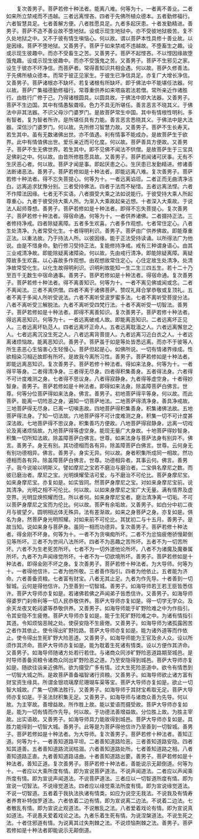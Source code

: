 <!-- { "loadSidebar": true } -->
　　复次善男子。菩萨若修十种法者。能离八难。何等为十。一者离不善业。二者如来所立禁戒而不违越。三者远离悭吝。四者于先佛所植众德本。五者勤修福行。六者智慧具足。七者善解方便。八者胜愿具足。九者多起厌患。十者发勤精进。善男子。菩萨不造不善业故不堕地狱。设或示现生地狱中。亦不受彼地狱极苦。复不久处地狱之中。又不于彼有情生嗔恼心。何以故。谓以菩萨本性具修十善业故。以是因缘。菩萨不堕地狱。又善男子。菩萨于如来禁戒不违越故。不堕畜生之趣。设或示现生彼趣中。而亦不受畜生之苦。又善男子。菩萨不起悭吝。不以悭因缘故堕饿鬼趣。设或示现生彼趣中。而亦不受饿鬼之苦。又善男子。菩萨不生邪见之家。设生于彼亦不坏净信。而菩萨者。常得善知识共相会遇。何以故。菩萨久修善法。于先佛所植众德本。而常于彼正见家生。于彼生已净信具足。亦复广大增长净信。又善男子。菩萨诸根亦不缺坏。若复诸根有所缺坏。即于佛法中不能堪任法器。何以故。菩萨广集福德勤修福行。常尊重供养如来塔庙若法若僧。常所亲近作诸胜行。由胜行广修于己。乃得诸根圆具。以圆具故。于佛法中即大法器。又善男子。菩萨不生边国。其中有情愚騃聋哑。色力不具无所堪任。善言恶言不晓其义。于佛法中非其法器。不识父母沙门婆罗门。是故菩萨常生中国。其中有情根性明利。多有智者。复为智者所许。是所堪任具有力能。善言恶言悉晓其义。于佛法中是大法器。深信沙门婆罗门。何以故。先所修习智慧力故。又善男子。菩萨不生长寿天。若生其中。虽有无数诸佛出世。亦不值遇。利有情事不能成办。是故菩萨生于欲界。此中有情值佛出世。爱乐亲近而可化度。何以故。菩萨善具方便故。又善男子。菩萨不生无佛世界。若生其中。即不见佛不闻法不供僧。是故菩萨生于三宝具足佛刹之中。何以故。由昔所修胜愿具故。又善男子。菩萨若闻诸可厌事。无有不生厌恶心者。何以故。菩萨才闻是事。即起厌患之心。生厌患已发勤精进。修诸善法断诸恶法。善男子。菩萨若修如是十种法者。即能远离八难。复次善男子。菩萨若修十种法者。得不忘失菩提心。何等为十。一者远离谄诳。二者正而无曲清净洁白。远离追求犹豫分别。三者受持佛法。四者于法而不秘惜。五者远离法悭。六者不作障法因缘。七者无不实语。八者摄受大乘之法如说能行。于彼受持大乘人所起尊重心。九者于彼受持大乘人所。为渐入大乘故起亲近想。十者深入大乘故。于说法人起师尊想。善男子。菩萨若修如是十种法者。即得不忘失菩提心。复次善男子。菩萨若修十种法者。得宿命通。何等为十。一者供养诸佛。二者摄持正法。三者修持净戒。四者除疑离障。五者多生欢喜。六者多作观想。七者常住定心。八者生处清净。九者常受化生。十者得明利识。善男子。菩萨由广供养佛故。即能尊重正法。以重法故。乃于持法人所。以彼因缘。能于正法受持读诵。以所得法广为他说。由是不惜身命。勤行修习受持正法。复能修持净戒。戒有三种谓身语心。由其三业戒清净故。即能除疑离诸障染。何以故。先由戒行清净。即能除疑离障。离疑障故多生欢喜。以心喜故多作观想。由观想故常住定心。心住定故生处清净。处清净故常受化生。以化生故得明利识。识明利故能知一生二生三四五生。若十二十乃至百千无数生中宿命通事。善男子。菩萨若修如是十种法者。得宿命通。复次善男子。菩萨若修十种法者。得不离善知识。何等为十。一者不离见佛或闻或念。二者不离闻法。三者不离供僧。四者不离于诸佛菩萨。赞叹礼拜合掌恭敬或复顶礼。五者不离于多闻人所听受说法。六者不离听受波罗蜜多法。七者不离听受菩提分法。八者不离听受三解脱法。九者不离听受四梵行法。十者不离听受一切智法。善男子。菩萨若修如是十种法者。即得不离善知识。复次善男子。菩萨若修十种法者。得远离恶知识。何等为十。一者远离破戒人故。即能离恶知识。二者远离坏正见人。三者远离坏轨范人。四者远离坏正命人。五者远离耽湎之人。六者远离懈怠之人。七者远离沉没生死之人。八者远离背菩提人。九者远离习近白衣之人。十者远离诸烦恼故。能离恶知识。善男子。菩萨虽于如是等处皆悉远离。而亦不于彼等人所生恚恶心生恼害心生轻慢心。菩萨但起是心。如佛所说。一切有情诸界缘成。性欲相染习相近故即有所坏。是故我今离所习性。善男子。菩萨若修如是十种法者。即能远离恶知识。复次善男子。菩萨若修十种法者。得如来法身。何等为十。一者得平等身。二者得清净身。三者得无尽身。四者得积集善身。五者得法身。六者得不可计度难测之身。七者得不思议身。八者得寂静身。九者得等虚空身。十者得妙智身。善男子。菩萨若修如是十种法者。即得如来法身。除盖障菩萨白佛言。世尊。何等分位菩萨得如来法身。佛言。善男子。初地菩萨得平等身。何以故。而此菩萨。能离一切险恶之身。遍知一切菩萨地法。二地菩萨得清净身。善具净戒故。三地菩萨得无尽身。已离一切嗔恚故。四地菩萨得积集善身。积集诸佛法故。五地菩萨得法身。了知一切法故。六地菩萨得不可计度难测之身。积集一切不可计度甚深法故。七地菩萨得不思议身。积集善巧方便故。八地菩萨得寂静身。远离一切戏论及离诸烦恼故。九地菩萨得等虚空身。能现无量广大身故。十地菩萨得妙智身。积集一切所知法故。除盖障菩萨白佛言。世尊。如来法身与菩萨法身有别异不。佛言。善男子。身无有别。其功德相而各有异。除盖障菩萨白佛言。世尊。云何身无有别功德相异。佛言。善男子。身实无异。何以故。身者积集所成同一相故。然功德相而各有异。除盖障菩萨白佛言。世尊。功德相异者。其事云何。佛言。善男子。我今说喻以明斯义。譬如摩尼之宝若不磨治与磨治者。二宝俱名摩尼之数。而彼已磨治者。摩尼之宝。光明焕耀莹洁可爱。与不磨治不可伦比。菩萨身摩尼宝。如来身摩尼宝。亦复如是。如实皆同。然菩萨身摩尼之宝。对如来身摩尼宝前。说其清净。光明之相不可伦比。何以故。以如来身摩尼之宝广大无量。满有情界及虚空界。光明显焕照耀而住。所以者何。如来身摩尼宝者。磨治清净离一切垢。不可以菩萨身摩尼之宝而为伦比。何以故。菩萨有余垢故。又善男子。如白分中初二夜月与彼望夕。圆明相远体无殊异。法有差渐故。如来之身菩萨之身。亦复如是。俱名为身。然菩萨身光明照耀。对如来前不可伦比。其犹初二与十五月。善男子。是故当知。说如来身与菩萨身。虽同一相而功德异。复次善男子。菩萨若修十种法者。得金刚不坏身。何等为十。一者不为贪嗔痴所坏。二者不为忿恼疲倦骄慢颠倒见等所坏。三者不为世间八法所坏。四者不为恶趣之苦所坏。五者不为一切苦所坏。六者不为生老死苦所坏。七者不为一切外道他论所坏。八者不为诸魔及魔眷属所坏。九者不为声闻缘觉所坏。十者不为一切欲境所坏。善男子。菩萨若修如是十种法者。即得金刚不坏之身。复次善男子。菩萨若修十种法者。为大导师。何等为十。一者得他信许。二者为他所敬。三者善作指引。四者为他依止。五者能为济命。六者善备资粮。七者富有财宝。八者无其止足。九者为作先导。十者善到一切智城。云何是得他信许。乃至善到一切智城。善男子。如海导师若王若王臣皆悉信许。菩萨大导师亦复如是。若诸佛若佛之声闻弟子皆悉信许。又善男子。如海导师得婆罗门刹帝利等一切人民恭敬供养。菩萨大导师亦复如是。得一切学无学众。及余天龙夜叉乾闼婆等恭敬供养。又善男子。如海导师能于旷野险难之中为作指引。令其安隐不生疲倦。菩萨大导师亦复如是。能于生死旷野险难之中。为诸有情指引其道。令知烦恼恶贼之处。使获安隐不生疲倦。又善男子。如海导师为诸孤露困苦之者作其依止。使令得出旷野险路。菩萨大导师亦复如是。能为诸外道等而作依止。使令得出生死旷野大险恶道。又善男子。如海导师能为王官及余人众。设以所须作其济命。菩萨大导师亦复如是。能为耽着生死诸有情类。设以方便作其济命。又善男子。如海导师随诸方处若行若住。与诸商众同涉旷野险恶道路期至城邑。是时导师善备资粮令诸商众同出旷野险恶之道。乃至安隐得到城邑。菩萨大导师亦复如是。随欲往诣亲近佛所。欲为摄受广多有情。过大生死险恶道中。欲令有情悉到一切智大城之所。是故菩萨善备福智诸行资粮。又善男子。如海导师欲止诸方富有财宝资生缘具。所谓金银琉璃摩尼珊瑚车渠等宝。菩萨大导师亦复如是。欲止一切智大城故。广集一切佛法胜行。又善男子。如海导师于其财宝希取无足。菩萨大导师亦复如是。于圣法财积集无足。又善男子。如海导师与诸商众善为先导。何以故。为主宰故。善增益故。所作胜上故。能以爱语而摄受故。菩萨大导师亦复如是。能为一切有情而作先导。何以故。于功德法善增益故。分位胜上故。为胜主宰故。出实语故。又善男子。如海导师具力能故得到城邑。菩萨大导师亦复如是。具胜力能得到一切智大城。善男子。此等是为菩萨得他信许乃至善到一切智城。善男子。菩萨若修如是十种法者。为大导师。复次善男子。菩萨若修十种法者。善知正道。何等为十。一者善知道路平坦。二者善知道路险恶。三者善知道路安隐。四者知其道善。五者善知道路流润枯涸。六者善知道路处所。七者善知道路之相。八者善知道路正直。九者善知道路诘曲。十者善知道路出要。善男子。菩萨若修如是十种法者。善知正道。复次善男子。菩萨若修十种法者。善能说示无颠倒道。何等为十。一者应以大乘所度有情。即为宣说菩萨道法。不说声闻道法。二者应以声闻乘所度有情。即为宣说声闻道法。不说菩萨道法。三者应以一切智道所度有情。即为宣说一切智法。不说缘觉道法。四者应以缘觉乘法所度有情。即为宣说缘觉道法。不说一切智道。五者着于我执法执诸有情类。如应为说空无我法。不说我及有情寿者养育补特伽罗道法。六者依着二边有情。即为宣说离二边法。不说着二边法。七者散乱有情。即为宣说止观道法。不说散乱之法。八者爱着戏论有情。即为宣说真如道法。不说愚夫爱着戏论之法。九者乐着生死有情。为说涅槃道法。不说生死之法。十者住邪道有情。为说离其过失荆棘之法。不说烦恼荆棘之法。善男子。菩萨若修如是十种法者即能说示无颠倒道。
